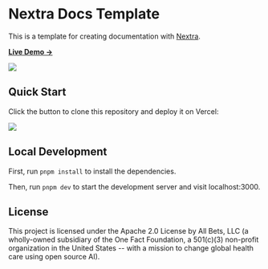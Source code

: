 # Nextra Docs Template 

This is a template for creating documentation with [Nextra](https://nextra.site).

[**Live Demo →**](https://new.onefact.org)

[![](.github/screenshot.png)](https://nextra-docs-template.vercel.app)

## Quick Start

Click the button to clone this repository and deploy it on Vercel:

[![](https://vercel.com/button)](https://vercel.com/new/clone?s=https%3A%2F%2Fgithub.com%2Fshuding%2Fnextra-docs-template&showOptionalTeamCreation=false)

## Local Development

First, run `pnpm install` to install the dependencies.

Then, run `pnpm dev` to start the development server and visit localhost:3000.

## License

This project is licensed under the Apache 2.0 License by All Bets, LLC (a wholly-owned subsidiary of the One Fact Foundation, a 501(c)(3) non-profit organization in the United States -- with a mission to change global health care using open source AI).
